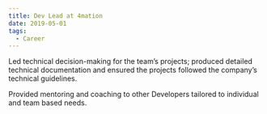 ```yaml
---
title: Dev Lead at 4mation
date: 2019-05-01
tags:
  - Career
---
```


Led technical decision-making for the team’s projects; produced detailed technical documentation and ensured the projects followed the company’s technical guidelines.

Provided mentoring and coaching to other Developers tailored to individual and team based needs.
